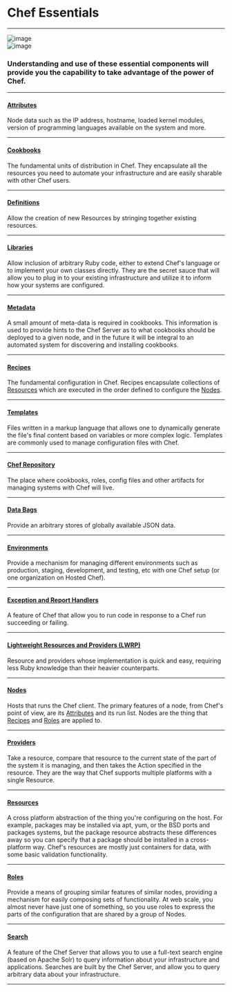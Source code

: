 Chef Essentials
===============

  

* * * * *

![image](../attachments/19923746/20840559.jpg)  
![image](../attachments/19923746/20086975.jpg)

### Understanding and use of these essential components will provide you the capability to take advantage of the power of Chef.

  

* * * * *

  
  
  

#### [Attributes](Attributes.html "Attributes")

Node data such as the IP address, hostname, loaded kernel modules,
version of programming languages available on the system and more.

* * * * *

#### [Cookbooks](Cookbooks.html "Cookbooks")

The fundamental units of distribution in Chef. They encapsulate all the
resources you need to automate your infrastructure and are easily
sharable with other Chef users.

* * * * *

#### [Definitions](Definitions.html "Definitions")

Allow the creation of new Resources by stringing together existing
resources.

* * * * *

#### [Libraries](Libraries.html "Libraries")

Allow inclusion of arbitrary Ruby code, either to extend Chef's language
or to implement your own classes directly. They are the secret sauce
that will allow you to plug in to your existing infrastructure and
utilize it to inform how your systems are configured.

* * * * *

#### [Metadata](Metadata.html "Metadata")

A small amount of meta-data is required in cookbooks. This information
is used to provide hints to the Chef Server as to what cookbooks should
be deployed to a given node, and in the future it will be integral to an
automated system for discovering and installing cookbooks.

* * * * *

#### [Recipes](Recipes.html "Recipes")

The fundamental configuration in Chef. Recipes encapsulate collections
of [Resources](Resources.html "Resources") which are executed in the
order defined to configure the [Nodes](Nodes.html "Nodes").

* * * * *

#### [Templates](Templates.html "Templates")

Files written in a markup language that allows one to dynamically
generate the file's final content based on variables or more complex
logic. Templates are commonly used to manage configuration files with
Chef.

* * * * *

#### [Chef Repository](Chef%20Repository.html "Chef Repository")

The place where cookbooks, roles, config files and other artifacts for
managing systems with Chef will live.

* * * * *

#### [Data Bags](Data%20Bags.html "Data Bags")

Provide an arbitrary stores of globally available JSON data.

* * * * *

#### [Environments](Environments.html "Environments")

Provide a mechanism for managing different environments such as
production, staging, development, and testing, etc with one Chef setup
(or one organization on Hosted Chef).

* * * * *

#### [Exception and Report Handlers](Exception%20and%20Report%20Handlers.html "Exception and Report Handlers")

A feature of Chef that allow you to run code in response to a Chef run
succeeding or failing.

* * * * *

#### [Lightweight Resources and Providers (LWRP)](Lightweight%20Resources%20and%20Providers%20(LWRP).html "Lightweight Resources and Providers (LWRP)")

Resource and providers whose implementation is quick and easy, requiring
less Ruby knowledge than their heavier counterparts.

* * * * *

#### [Nodes](Nodes.html "Nodes")

Hosts that runs the Chef client. The primary features of a node, from
Chef's point of view, are its [Attributes](Attributes.html "Attributes")
and its run list. Nodes are the thing that
[Recipes](Recipes.html "Recipes") and [Roles](Roles.html "Roles") are
applied to.

* * * * *

#### [Providers](Providers.html "Providers")

Take a resource, compare that resource to the current state of the part
of the system it is managing, and then takes the Action specified in the
resource. They are the way that Chef supports multiple platforms with a
single Resource.

* * * * *

#### [Resources](Resources.html "Resources")

A cross platform abstraction of the thing you're configuring on the
host. For example, packages may be installed via apt, yum, or the BSD
ports and packages systems, but the package resource abstracts these
differences away so you can specify that a package should be installed
in a cross-platform way. Chef's resources are mostly just containers for
data, with some basic validation functionality.

* * * * *

#### [Roles](Roles.html "Roles")

Provide a means of grouping similar features of similar nodes, providing
a mechanism for easily composing sets of functionality. At web scale,
you almost never have just one of something, so you use roles to express
the parts of the configuration that are shared by a group of Nodes.

* * * * *

#### [Search](Search.html "Search")

A feature of the Chef Server that allows you to use a full-text search
engine (based on Apache Solr) to query information about your
infrastructure and applications. Searches are built by the Chef Server,
and allow you to query arbitrary data about your infrastructure.

* * * * *

  
  
  
  

  
